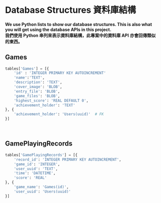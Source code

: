 # Database Structures 資料庫結構
#### We use Python lists to show our database structures. This is also what you will get using the database APIs in this project.<br/>我們使用 Python 串列來表示資料庫結構，此專案中的資料庫 API 亦會回傳類似的東西。

## Games
```py
tables['Games'] = [{
    'id' : 'INTEGER PRIMARY KEY AUTOINCREMENT'
    'name':'TEXT',
    'description': 'TEXT',
    'cover_image': 'BLOB',
    'entry_file': 'BLOB',
    'game_files': 'BLOB',
    'highest_score': 'REAL DEFAULT 0',
    'achievement_holder': 'TEXT'
}, {
    'achievement_holder': 'Users(uuid)'  # FK
}]
```
<br/>

## GamePlayingRecords
```py
tables['GamePlayingRecords'] = [{
    'record_id': 'INTEGER PRIMARY KEY AUTOINCREMENT',
    'game_id': 'INTEGER',
    'user_uuid': 'TEXT',
    'time': 'DATETIME',
    'score': 'REAL'
}, {
    'game_name': 'Games(id)',
    'user_uuid': 'Users(uuid)'
}]
```
